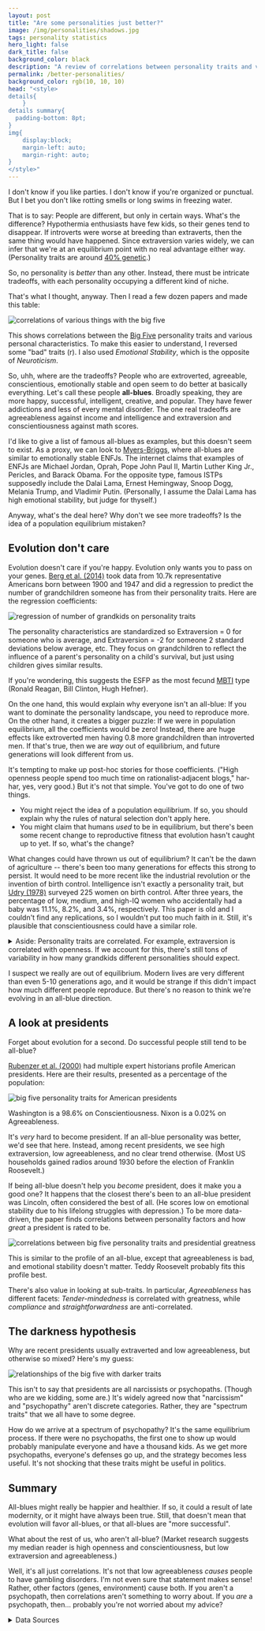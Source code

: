 ```yaml
---
layout: post
title: "Are some personalities just better?"
image: /img/personalities/shadows.jpg
tags: personality statistics
hero_light: false
dark_title: false
background_color: black
description: "A review of correlations between personality traits and various life outcomes"
permalink: /better-personalities/
background_color: rgb(10, 10, 10)
head: "<style>
details{
    }
details summary{
  padding-bottom: 8pt;
}
img{
    display:block;
    margin-left: auto;
    margin-right: auto;
}
</style>"
---
```


I don't know if you like parties. I don't know if you're organized or punctual. But I bet you don't like rotting smells or long swims in freezing water.

That is to say: People are different, but only in certain ways. What's the difference? Hypothermia enthusiasts have few kids, so their genes tend to disappear. If introverts were worse at breeding than extraverts, then the same thing would have happened. Since extraversion varies widely, we can infer that we're at an equilibrium point with no real advantage either way. (Personality traits are around [40% genetic](https://emilkirkegaard.dk/en/wp-content/uploads/Heritability-of-Personality-A-Meta-Analysis-of-Behavior-Genetic-Studies.pdf).) 

So, no personality is *better* than any other. Instead, there must be intricate tradeoffs, with each personality occupying a different kind of niche.

That's what I thought, anyway. Then I read a few dozen papers and made this table:

![correlations of various things with the big five](/img/personalities/vals.svg)

This shows correlations between the [Big Five](https://en.wikipedia.org/wiki/Big_Five_personality_traits) personality traits and various personal characteristics. To make this easier to understand, I reversed some "bad" traits (r). I also used  *Emotional Stability*, which is the opposite of *Neuroticism*.

So, uhh, where are the tradeoffs? People who are extroverted, agreeable, conscientious, emotionally stable and open seem to do better at basically everything. Let's call these people **all-blues**. Broadly speaking, they are more happy, successful, intelligent, creative, and popular. They have fewer addictions and less of every mental disorder. The one real tradeoffs are agreeableness against income and intelligence and extraversion and conscientiousness against math scores.

I'd like to give a list of famous all-blues as examples, but this doesn't seem to exist. As a proxy, we can look to [Myers-Briggs](https://dynomight.net/in-defense-of-myers-briggs.html), where all-blues are similar to emotionally stable ENFJs. The internet claims that examples of ENFJs are Michael Jordan, Oprah, Pope John Paul II, Martin Luther King Jr., Pericles, and Barack Obama. For the opposite type, famous ISTPs supposedly include the Dalai Lama, Ernest Hemingway, Snoop Dogg, Melania Trump, and Vladimir Putin. (Personally, I assume the Dalai Lama has high emotional stability, but judge for thyself.)

Anyway, what's the deal here? Why don't we see more tradeoffs? Is the idea of a population equilibrium mistaken?

## Evolution don't care

Evolution doesn't care if you're happy. Evolution only wants you to pass on your genes. [Berg et al. (2014)](https://doi.org/10.1016/j.evolhumbehav.2014.07.006) took data from 10.7k representative Americans born between 1900 and 1947 and did a regression to predict the number of grandchildren someone has from their personality traits. Here are the regression coefficients:

![regression of number of grandkids on personality traits](/img/personalities/model1.svg)

The personality characteristics are standardized so Extraversion = 0 for someone who is average, and Extraversion = -2 for someone 2 standard deviations below average, etc. They focus on grandchildren to reflect the influence of a parent's personality on a child's survival, but just using children gives similar results.

If you're wondering, this suggests the ESFP as the most fecund [MBTI](https://dynomight.net/in-defense-of-myers-briggs.html) type (Ronald Reagan, Bill Clinton, Hugh Hefner).

On the one hand, this would explain why everyone isn't an all-blue: If you want to dominate the personality landscape, you need to reproduce more. On the other hand, it creates a bigger puzzle: If we were in population equilibrium, all the coefficients would be zero! Instead, there are huge effects like extroverted men having 0.8 more grandchildren than introverted men. If that's true, then we are *way* out of equilibrium, and future generations will look different from us.

It's tempting to make up post-hoc stories for those coefficients. ("High openness people spend too much time on rationalist-adjacent blogs," har-har, yes, very good.) But it's not that simple. You've got to do one of two things.

* You might reject the idea of a population equilibrium. If so, you should explain why the rules of natural selection don't apply here.
* You might claim that humans *used* to be in equilibrium, but there's been some recent change to reproductive fitness that evolution hasn't caught up to yet. If so, what's the change?

What changes could have thrown us out of equilibrium? It can't be the dawn of agriculture -- there's been too many generations for effects this strong to persist. It would need to be more recent like the industrial revolution or the invention of birth control. Intelligence isn't exactly a personality trait, but [Udry (1978)](http://dx.doi.org/10.1080/19485565.1978.9988313) surveyed 225 women on birth control. After three years, the percentage of low, medium, and high-IQ women who accidentally had a baby was 11.1%, 8.2%, and 3.4%, respectively. This paper is old and I couldn't find any replications, so I wouldn't put too much faith in it. Still, it's plausible that conscientiousness could have a similar role.

<details markdown="1">
<summary>Aside: Personality traits are correlated. For example, extraversion is correlated with openness. If we account for this, there's still tons of variability in how many grandkids different personalities should expect.
</summary>

Lieu [pointed out](https://twitter.com/lieuZhengHong/status/1389972790334435337) that there are correlations between personality traits. [Vukasović and Bratko (2015)](https://dx.doi.org/10.1037/bul0000017) do a meta-analysis, arriving at the following correlations.

|      | E    | A    | C    | ES   | O    |
| ---- | ---- | ---- | ---- | ---- | ---- |
| E    | 1    | .051 | .122 | .231 | .413 |
| A    | .051 | 1    | .413 | .438 | .114 |
| C    | .122 | .413 | 1    | .442 | .208 |
| ES   | .231 | .438 | .442 | 1    | .188 |
| O    | .413 | .114 | .208 | .188 | 1    |

Fortunately for us, correlations alone are enough to generate the normalized variables (z-scores) that we need to plug into the above regression. I generated a bunch of "random people" either sampling from either an independent multivariate Normal distribution, or a multivariate Normal distribution with the above table as a covariance matrix. I then plugged those people into the regression model and computed a histogram for each.

<img src="/img/personalities/hist.svg">

Sure enough, the standard deviation is less if we account for the correlations. But it's only a *bit* less. In any case, the grandkids model is a *regression*. Correlations among with inputs don't change the fact that certain people (high openness introverts) have fewer grandkids than others (low openness extraverts).

<br>
</details>

I suspect we really are out of equilibrium. Modern lives are very different than even 5-10 generations ago, and it would be strange if this didn't impact how much different people reproduce. But there's no reason to think we're evolving in an all-blue direction.

## A look at presidents

Forget about evolution for a second. Do successful people still tend to be all-blue?

[Rubenzer et al. (2000)](https://doi.org/10.1177%2F107319110000700408) had multiple expert historians profile American presidents. Here are their results, presented as a percentage of the population:

![big five personality traits for American presidents](/img/personalities/prez.svg)

 Washington is a 98.6% on Conscientiousness. Nixon is a 0.02% on Agreeableness.

It's *very* hard to become president. If an all-blue personality was better, we'd see that here. Instead, among recent presidents, we see high extraversion, low agreeableness, and no clear trend otherwise. (Most US households gained radios around 1930 before the election of Franklin Roosevelt.)

If being all-blue doesn't help you *become* president, does it make you a good one? It happens that the closest there's been to an all-blue president was Lincoln, often considered the best of all. (He scores low on emotional stability due to his lifelong struggles with depression.) To be more data-driven, the paper finds correlations between personality factors and how *great* a president is rated to be.

![correlations between big five personality traits and presidential greatness](/img/personalities/model2.svg)

This is similar to the profile of an all-blue, except that agreeableness is bad, and emotional stability doesn't matter. Teddy Roosevelt probably fits this profile best.

There's also value in looking at sub-traits. In particular, *Agreeableness* has different facets: *Tender-mindedness* is correlated with greatness, while *compliance* and *straightforwardness* are anti-correlated.

## The darkness hypothesis

Why are recent presidents usually extraverted and low agreeableness, but otherwise so mixed? Here's my guess:

![relationships of the big five with darker traits](/img/personalities/badvals.svg)

This isn't to say that presidents are all narcissists or psychopaths. (Though who are we kidding, some are.) It's widely agreed now that "narcissism" and "psychopathy" aren't discrete categories. Rather, they are "spectrum traits" that we all have to some degree.

How do we arrive at a spectrum of psychopathy? It's the same equilibrium process. If there were no psychopaths, the first one to show up would probably manipulate everyone and have a thousand kids. As we get more psychopaths, everyone's defenses go up, and the strategy becomes less useful. It's not shocking that these traits might be useful in politics.

## Summary

All-blues might really be happier and healthier. If so, it could a result of late modernity, or it might have always been true. Still, that doesn't mean that evolution will favor all-blues, or that all-blues are "more successful".

What about the rest of us, who aren't all-blue? (Market research suggests my median reader is high openness and conscientiousness, but low extraversion and agreeableness.)

Well, it's all just correlations. It's not that low agreeableness *causes* people to have gambling disorders. I'm not even sure that statement makes sense! Rather, other factors (genes, environment) cause both. If you aren't a psychopath, then correlations aren't something to worry about. If you *are* a psychopath, then... probably you're not worried about my advice?

<details markdown="1">
<summary>
Data Sources
</summary>

Life Satisfaction - [Anglim et al, 2020](https://doi.org/10.1037/bul0000226) (Many other measures of happiness are similar)

Job satisfaction - [Judge et al., 2002](https://doi.org/10.1037/0021-9010.87.3.530)

Income, Intelligence - [Judge et al., 1999](http://timothy-judge.com/Judge,%20Higgins,%20Thoresen,%20&%20Barrick%20PPsych.pdf)

ADHD  - [Nigg et al., 2002](https://doi.org/10.1037/0022-3514.83.2.451) (Table 8 Grand M)

Schizophrenia - [Ohi et al., 2016](https://doi.org/10.1016/j.psychres.2016.04.004)

Autism - [Lodi-Smith et al. 2018](https://doi.org/10.1177/1362361318766571)

Depression, Panic disorder, OCD, Substance Abuse - [Kotov et al., 2010](https://doi.org/10.1037/a0020327)

Loneliness - [Buecker et al., 2020](https://doi.org/10.1002%2Fper.2229)

Popularity, Likability - [D. van der Linden et al., 2010](https://doi.org/10.1016/j.jrp.2010.08.007)

Gambling Disorder - [Dash et al., 2019](https://doi.org/10.1037/adb0000468) (Table 2, 2+ symptoms, average men + women)

College Performance - [Vedel, 2014](https://doi.org/10.1016/j.paid.2014.07.011)

SAT Verbal, SAT Math - [Noftle and Robins, 2014](https://doi.org/10.1037/0022-3514.93.1.116)

Creativity - [Zare and Flinchbaugh, 2018](https://doi.org/10.1080/08959285.2018.1550782)

Average restaurant tip - [Lynn, 2021](https://doi.org/10.1016/j.ijhm.2020.102722)

Accidents - [Beus et al., 2015](http://dx.doi.org/10.1037/a0037916)

Pro-environment - [Soutter et al, 2020](https://doi.org/10.1177%2F1745691620903019) (traits as attitudes)

Politically Conservative - [Sibley et al, 2012](https://doi.org/10.1016/j.jrp.2012.08.002)

Body Mass Index - [Sutin et al., 2015](https://dx.doi.org/10.1016/j.jrp.2015.07.006)

Infidelity, Promiscuity - [Schmitt, 2004](https://doi.org/10.1002/per.520)

Narcissism, Machiavellianism, Psychopathy - [Muris et al, 2017](https://doi.org/10.1177%2F1745691616666070)

The Presidential Big Five data is from *Personality, Character, and Leadership In The White House: Psychologists Assess the Presidents* by Rubenzer and Faschingbauer, 2004. It was quite an effort to extract these numbers from the book and get them into a useable form. Since they might be useful to others, I've uploaded the raw CSV data here: [presidents.csv](/assets/data/presidents.csv) [names.csv](/assets/data/names.csv)

</details>